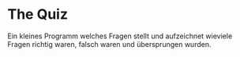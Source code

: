 # The Quiz
Ein kleines Programm welches Fragen stellt und aufzeichnet wieviele Fragen richtig waren, falsch waren und übersprungen wurden.
